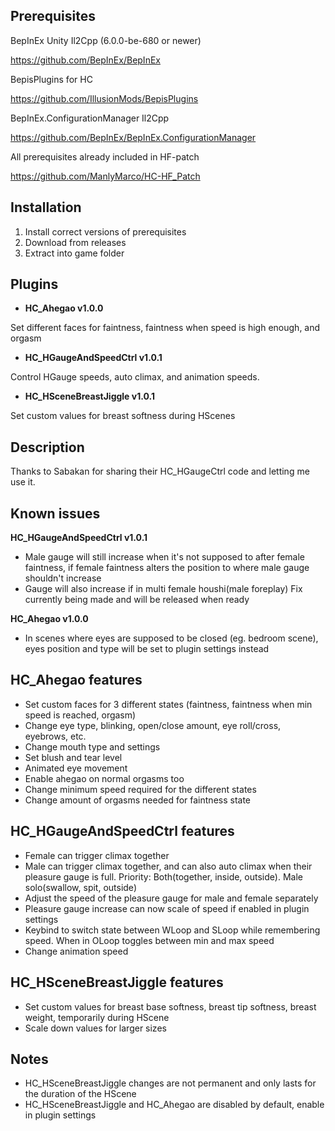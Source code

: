 ## Prerequisites
BepInEx Unity Il2Cpp (6.0.0-be-680 or newer)

https://github.com/BepInEx/BepInEx


BepisPlugins for HC

https://github.com/IllusionMods/BepisPlugins


BepInEx.ConfigurationManager Il2Cpp

https://github.com/BepInEx/BepInEx.ConfigurationManager


All prerequisites already included in HF-patch

https://github.com/ManlyMarco/HC-HF_Patch

## Installation
1. Install correct versions of prerequisites
2. Download from releases
3. Extract into game folder

## Plugins
- **HC_Ahegao v1.0.0**

Set different faces for faintness, faintness when speed is high enough, and orgasm

- **HC_HGaugeAndSpeedCtrl v1.0.1**

Control HGauge speeds, auto climax, and animation speeds.

- **HC_HSceneBreastJiggle v1.0.1**

Set custom values for breast softness during HScenes

## Description
Thanks to Sabakan for sharing their HC_HGaugeCtrl code and letting me use it.

## Known issues
**HC_HGaugeAndSpeedCtrl v1.0.1**
- Male gauge will still increase when it's not supposed to after female faintness, if female faintness alters the position to where male gauge shouldn't increase
- Gauge will also increase if in multi female houshi(male foreplay)
Fix currently being made and will be released when ready

**HC_Ahegao v1.0.0**
- In scenes where eyes are supposed to be closed (eg. bedroom scene), eyes position and type will be set to plugin settings instead

## HC_Ahegao features
- Set custom faces for 3 different states (faintness, faintness when min speed is reached, orgasm)
- Change eye type, blinking, open/close amount, eye roll/cross, eyebrows, etc.
- Change mouth type and settings
- Set blush and tear level
- Animated eye movement
- Enable ahegao on normal orgasms too
- Change minimum speed required for the different states
- Change amount of orgasms needed for faintness state

## HC_HGaugeAndSpeedCtrl features
- Female can trigger climax together
- Male can trigger climax together, and can also auto climax when their pleasure gauge is full. Priority: Both(together, inside, outside). Male solo(swallow, spit, outside)
- Adjust the speed of the pleasure gauge for male and female separately
- Pleasure gauge increase can now scale of speed if enabled in plugin settings
- Keybind to switch state between WLoop and SLoop while remembering speed. When in OLoop toggles between min and max speed
- Change animation speed

## HC_HSceneBreastJiggle features
- Set custom values for breast base softness, breast tip softness, breast weight, temporarily during HScene
- Scale down values for larger sizes

## Notes
- HC_HSceneBreastJiggle changes are not permanent and only lasts for the duration of the HScene
- HC_HSceneBreastJiggle and HC_Ahegao are disabled by default, enable in plugin settings
